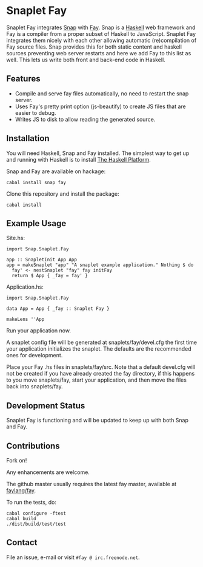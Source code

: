 Snaplet Fay
===========

Snaplet Fay integrates [Snap](http://www.snapframework.com) with
[Fay](http://www.fay-lang.org). Snap is a
[Haskell](http://www.haskell.org) web framework and Fay is a compiler
from a proper subset of Haskell to JavaScript. Snaplet Fay integrates
them nicely with each other allowing automatic (re)compilation of Fay
source files. Snap provides this for both static content and haskell
sources preventing web server restarts and here we add Fay to this
list as well. This lets us write both front and back-end code in Haskell.


Features
--------

* Compile and serve fay files automatically, no need to restart the
  snap server.
* Uses Fay's pretty print option (js-beautify) to create JS files that
  are easier to debug.
* Writes JS to disk to allow reading the generated source.


Installation
------------

You will need Haskell, Snap and Fay installed. The simplest way to get
up and running with Haskell is to install
[The Haskell Platform](http://hackage.haskell.org/platform/).

Snap and Fay are available on hackage:

```
cabal install snap fay
```

Clone this repository and install the package:
```
cabal install
````


Example Usage
-------------

Site.hs:
```
import Snap.Snaplet.Fay

app :: SnapletInit App App
app = makeSnaplet "app" "A snaplet example application." Nothing $ do
  fay' <- nestSnaplet "fay" fay initFay
  return $ App { _fay = fay' }
```

Application.hs:
```
import Snap.Snaplet.Fay

data App = App { _fay :: Snaplet Fay }

makeLens ''App
```

Run your application now.

A snaplet config file will be generated at snaplets/fay/devel.cfg the
first time your application initializes the snaplet. The defaults are
the recommended ones for development.

Place your Fay .hs files in snaplets/fay/src. Note that a default
devel.cfg will not be created if you have already created the fay
directory, if this happens to you move snaplets/fay, start your
application, and then move the files back into snaplets/fay.


Development Status
------------------

Snaplet Fay is functioning and will be updated to keep up with both
Snap and Fay.


Contributions
-----------

Fork on!

Any enhancements are welcome.

The github master usually requires the latest fay master, available at
[faylang/fay](https://github.com/faylang/fay/).


To run the tests, do:
```
cabal configure -ftest
cabal build
./dist/build/test/test
```


Contact
-------

File an issue, e-mail or visit `#fay @ irc.freenode.net`.

